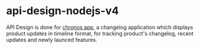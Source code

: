 # api-design-nodejs-v4

API Design is done for [chronos app](!https://www.framer.com/templates/chronos/), a changelog application which displays product updates in timeline format, for tracking product's changelog, recent updates and newly launced features.
